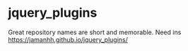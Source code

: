 # jquery_plugins
Great repository names are short and memorable. Need ins
https://jamanhh.github.io/jquery_plugins/
